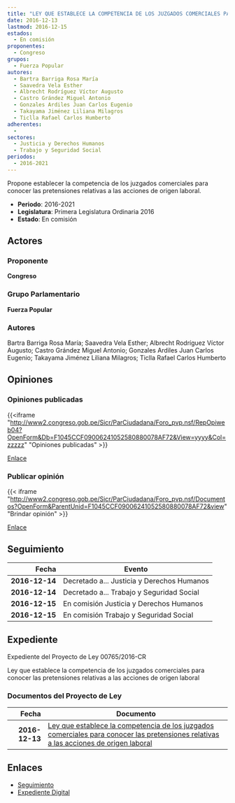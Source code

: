 ```yaml
---
title: "LEY QUE ESTABLECE LA COMPETENCIA DE LOS JUZGADOS COMERCIALES PARA CONOCER LAS PRETENSIONES RELATIVAS A LAS ACCIONES DE ORIGEN LABORAL"
date: 2016-12-13
lastmod: 2016-12-15
estados: 
  - En comisión
proponentes: 
  - Congreso
grupos: 
  - Fuerza Popular
autores: 
  - Bartra Barriga Rosa María
  - Saavedra Vela Esther
  - Albrecht Rodríguez Víctor Augusto
  - Castro Grández Miguel Antonio
  - Gonzales Ardiles Juan Carlos Eugenio
  - Takayama Jiménez Liliana Milagros
  - Ticlla Rafael Carlos Humberto
adherentes: 
  - 
sectores: 
  - Justicia y Derechos Humanos
  - Trabajo y Seguridad Social
periodos: 
  - 2016-2021
---
```


Propone establecer la competencia de los juzgados comerciales para conocer las pretensiones relativas a las acciones de origen laboral.

- **Periodo**: 2016-2021
- **Legislatura**: Primera Legislatura Ordinaria 2016
- **Estado**: En comisión

## Actores

### Proponente

**Congreso**

### Grupo Parlamentario

**Fuerza Popular**

### Autores

Bartra Barriga Rosa María; Saavedra Vela Esther; Albrecht Rodríguez Víctor Augusto; Castro Grández Miguel Antonio; Gonzales Ardiles Juan Carlos Eugenio; Takayama Jiménez Liliana Milagros; Ticlla Rafael Carlos Humberto


## Opiniones

### Opiniones publicadas

{{<iframe "http://www2.congreso.gob.pe/Sicr/ParCiudadana/Foro_pvp.nsf/RepOpiweb04?OpenForm&Db=F1045CCF09006241052580880078AF72&View=yyyy&Col=zzzzz" "Opiniones publicadas" >}}

[Enlace](http://www2.congreso.gob.pe/Sicr/ParCiudadana/Foro_pvp.nsf/RepOpiweb04?OpenForm&Db=F1045CCF09006241052580880078AF72&View=yyyy&Col=zzzzz)
### Publicar opinión

{{< iframe "http://www2.congreso.gob.pe/Sicr/ParCiudadana/Foro_pvp.nsf/Documentos?OpenForm&ParentUnid=F1045CCF09006241052580880078AF72&view" "Brindar opinión" >}}

[Enlace](http://www2.congreso.gob.pe/Sicr/ParCiudadana/Foro_pvp.nsf/Documentos?OpenForm&ParentUnid=F1045CCF09006241052580880078AF72&view)

## Seguimiento

| Fecha | Evento |
|------:|--------|
| **2016-12-14** | Decretado a... Justicia y Derechos Humanos|
| **2016-12-14** | Decretado a... Trabajo y Seguridad Social|
| **2016-12-15** | En comisión Justicia y Derechos Humanos|
| **2016-12-15** | En comisión Trabajo y Seguridad Social|


## Expediente

Expediente del Proyecto de Ley 00765/2016-CR

Ley que establece la competencia de los juzgados comerciales para conocer las pretensiones relativas a las acciones de origen laboral


### Documentos del Proyecto de Ley

| Fecha | Documento |
|------:|--------|
| **2016-12-13** | [Ley que establece la competencia de los juzgados comerciales para conocer las pretensiones relativas a las acciones de origen laboral](http://www.leyes.congreso.gob.pe/Documentos/2016_2021/Proyectos_de_Ley_y_de_Resoluciones_Legislativas/PL0076520161213..pdf) |

## Enlaces 

- [Seguimiento](http://www2.congreso.gob.pe/Sicr/TraDocEstProc/CLProLey2016.nsf/f7fff46988ca05b1052578e100829cc7/b3e4be63711c23790525808800812a9a?OpenDocument)
- [Expediente Digital](http://www2.congreso.gob.pehttp://www2.congreso.gob.pe/Sicr/TraDocEstProc/CLProLey2016.nsf/f7fff46988ca05b1052578e100829cc7/b3e4be63711c23790525808800812a9a?OpenDocument&Click=05257FB7005EB655.eb71d0cf91d8294e05256cdf006b5706/$Body/0.1C6C)

